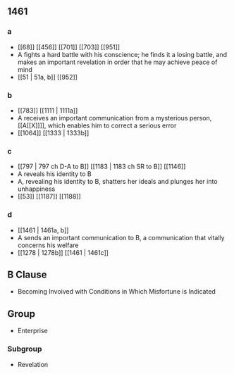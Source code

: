 ## 1461
### a
- [[68]] [[456]] [[701]] [[703]] [[951]] 
- A fights a hard battle with his conscience; he finds it a losing battle, and makes an important revelation in order that he may achieve peace of mind
- [[51 | 51a, b]] [[952]] 

### b
- [[783]] [[1111 | 1111a]] 
- A receives an important communication from a mysterious person, [[A[[X]]]], which enables him to correct a serious error
- [[1064]] [[1333 | 1333b]] 

### c
- [[797 | 797 ch D-A to B]] [[1183 | 1183 ch SR to B]] [[1146]] 
- A reveals his identity to B
- A, revealing his identity to B, shatters her ideals and plunges her into unhappiness
- [[53]] [[1187]] [[1188]] 

### d
- [[1461 | 1461a, b]] 
- A sends an important communication to B, a communication that vitally concerns his welfare
- [[1278 | 1278b]] [[1461 | 1461c]] 

## B Clause
- Becoming Invoived with Conditions in Which Misfortune is Indicated

## Group
- Enterprise

### Subgroup
- Revelation

